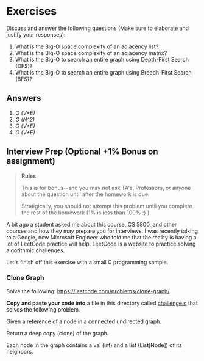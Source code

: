 # Exercises

Discuss and answer the following questions (Make sure to elaborate and justify your responses):

1. What is the Big-O space complexity of an adjacency list?
1. What is the Big-O space complexity of an adjacency matrix?
3. What is the Big-O to search an entire graph using Depth-First Search (DFS)?
4. What is the Big-O to search an entire graph using Breadh-First Search (BFS)?

## Answers

1. *O (V+E)*
2. *O (N^2)*
3. *O (V+E)*
4. *O (V+E)*


## Interview Prep (Optional +1% Bonus on assignment)

> **Rules** 
> 
> This is for bonus--and you may not ask TA's, Professors, or anyone about the question until after the homework is due.
> 
> Stratigically, you should not attempt this problem until you complete the rest of the homework (1% is less than 100% :) )

A bit ago a student asked me about this course, CS 5800, and other courses and how they may prepare you for interviews. I was recently talking to a Google, now Microsoft Engineer who told me that the reality is having a lot of LeetCode practice will help. LeetCode is a website to practice solving algorithmic challenges.

Let's finish off this exercise with a small C programming sample.

### Clone Graph

Solve the following: https://leetcode.com/problems/clone-graph/

**Copy and paste your code into** a file in this directory called [challenge.c](./challenge.c) that solves the following problem.

Given a reference of a node in a connected undirected graph.

Return a deep copy (clone) of the graph.

Each node in the graph contains a val (int) and a list (List[Node]) of its neighbors.
